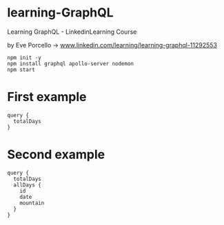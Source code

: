 # learning-GraphQL
Learning GraphQL - LinkedinLearning Course

by Eve Porcello &rarr; www.linkedin.com/learning/learning-graphql-11292553

```
npm init -y
npm install graphql apollo-server nodemon
npm start
```
# First example

```
query {
  totalDays
}
```

# Second example

```
query {
  totalDays
  allDays {
    id
    date
    mountain
  }
}
```